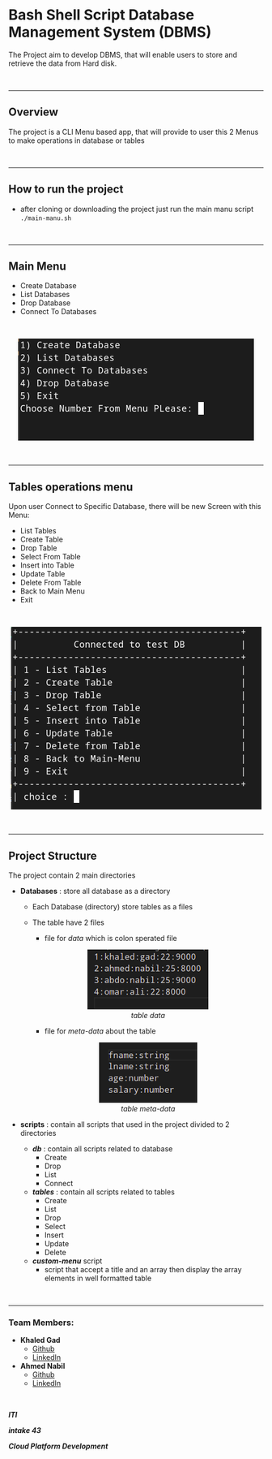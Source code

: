 # Bash Shell Script Database Management System (DBMS)
The Project aim to develop DBMS, that will enable users to store and retrieve the data from Hard disk.

<br>

---

## Overview


The project is a CLI Menu based app, that will provide to user this 2 Menus to make operations in database or tables

<br>

---

## How to run the project
- after cloning or downloading the project just run the main manu script `./main-manu.sh`

<br>

---

## Main Menu
- Create Database
- List Databases
- Drop Database
- Connect To Databases

<br>

<p align="center">
  <img  src="imgs/db-menu.png">
</p>

<br>

---

## Tables operations menu
Upon user Connect to Specific Database, there will be new Screen with this Menu:
- List Tables
- Create Table 
- Drop Table
- Select From Table
- Insert into Table
- Update Table
- Delete From Table
- Back to Main Menu
- Exit

<br> 

<p align="center">
  <img  src="imgs/tables-menu.png">
</p>

<br>

---

## Project Structure

The project contain 2 main directories
- **Databases** : store all database as a directory
    - Each Database (directory) store tables as a files
    - The table have 2 files
        - file for _data_ which is colon sperated file
        <p align="center">
            <img  src="imgs/table-data.png">
            <br> <i>table data</i>
        </p>

        - file for _meta-data_ about the table 
        <p align="center">
            <img  src="imgs/table-meta-data.png">
            <br> <i>table meta-data</i>
        </p>

- **scripts** : contain all scripts that used in the project divided to 2 directories
    - _**db**_ : contain all scripts related to database 
        - Create 
        - Drop 
        - List 
        - Connect
    - _**tables**_ : contain all scripts related to tables
        - Create
        - List
        - Drop
        - Select
        - Insert
        - Update
        - Delete
    - _**custom-menu**_ script
        - script that accept a title and an array then display the array elements in well formatted table

<br>

---

### Team Members:

- **Khaled Gad**
    - [Github](https://github.com/KhalidGad)
    - [LinkedIn](https://www.linkedin.com/in/khalildgad/)
- **Ahmed Nabil**
    - [Github](https://github.com/AhmedNabilSharawy)
    - [LinkedIn](https://www.linkedin.com/in/ahmed-nabil-sharawy-149880104/)
<br>

_**ITI**_

_**intake 43**_

_**Cloud Platform Development**_
